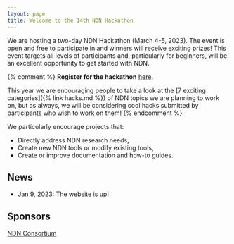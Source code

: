 ```yaml
---
layout: page
title: Welcome to the 14th NDN Hackathon
---
```


We are hosting a two-day NDN Hackathon (March 4-5, 2023). The event is open and free to participate in
and winners will receive exciting prizes! This event targets all levels of participants and,
particularly for beginners, will be an excellent opportunity to get started with NDN.

{% comment %}
**Register for the hackathon** [here](https://www.eventbrite.com/e/13th-ndn-hackathon-registration-277692564937).

This year we are encouraging people to take a look at the [7 exciting categories]({% link hacks.md %})
of NDN topics we are planning to work on, but as always, we will be considering cool hacks submitted by
participants who wish to work on them!
{% endcomment %}

We particularly encourage projects that:

- Directly address NDN research needs,
- Create new NDN tools or modify existing tools,
- Create or improve documentation and how-to guides.

## News

- Jan 9, 2023: The website is up!

## Sponsors

[NDN Consortium](https://named-data.net/consortium/)
